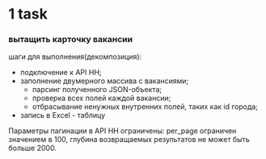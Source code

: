 # 1 task
### вытащить карточку вакансии

шаги для выполнения(декомпозиция):
- подключение к API HH;
- заполнение двумерного массива с вакансиями;
    - парсинг полученного JSON-объекта;
    - проверка всех полей каждой вакансии;
    - отбрасывание ненужных внутренних полей, таких как id города;
- запись в Excel - таблицу

Параметры пагинации в API HH ограничены: 
per_page ограничен значением в 100, 
глубина возвращаемых результатов не может быть больше 2000.


    